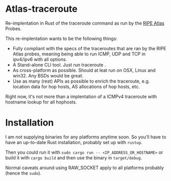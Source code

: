 # Atlas-traceroute

Re-implentation in Rust of the traceroute command as run by the [RIPE Atlas](https://atlas.ripe.net) Probes.

This re-implentation wants to be the following things:
- Fully compliant with the specs of the traceroutes that are ran by the RIPE Atlas probes,
  meaning being able to run ICMP, UDP and TCP in ipv4/ipv6 with all options.
- A Stand-alone CLI tool. Just run traceroute <OPTIONS> <IP-ADDRESS OR HOSTNAME>.
- As cross-platform as possible. Should at leat run on OSX, Linux and win32. Any BSDs would be great.
- Use as many (rest) APIs as possible to enrich the traceroute, e.g. location data for hop hosts, AS allocations of hop hosts, etc.

Right now, it's not more than a implentation of a ICMPv4 traceroute with hostname lookup for all hophosts.

# Installation

I am not supplying binaries for any platforms anytime soon. 
So you'll have to have an up-to-date Rust installation, probably set up with `rustup`.

Then you could run it with `sudo cargo run -- <IP_ADDRESS_OR_HOSTNAME>` or build it with `cargo build` and then use the binary in `target/debug`. 

Normal caveats around using RAW_SOCKET apply to all platforms probably (hence the `sudo`).
